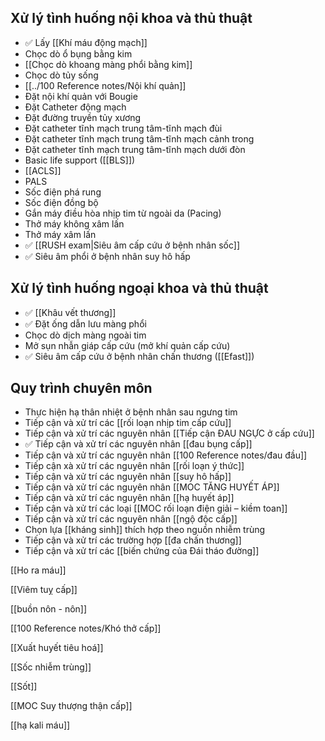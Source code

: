 ## Xử lý tình huống nội khoa và thủ thuật
- ✅ Lấy [[Khí máu động mạch]]
- Chọc dò ổ bụng bằng kim
- [[Chọc dò khoang màng phổi bằng kim]]
- Chọc dò tủy sống
- [[../100 Reference notes/Nội khí quản]]
- Đặt nội khí quản với Bougie
- Đặt Catheter động mạch
- Đặt đường truyền tủy xương
- Đặt catheter tĩnh mạch trung tâm-tĩnh mạch đùi
- Đặt catheter tĩnh mạch trung tâm-tĩnh mạch cảnh trong
- Đặt catheter tĩnh mạch trung tâm-tĩnh mạch dưới đòn
- Basic life support ([[BLS]])
- [[ACLS]]
- PALS
- Sốc điện phá rung
- Sốc điện đồng bộ
- Gắn máy điều hòa nhịp tim từ ngoài da (Pacing)
- Thở máy không xâm lấn
- Thở máy xâm lấn
- ✅ [[RUSH exam|Siêu âm cấp cứu ở bệnh nhân sốc]]
- ✅ Siêu âm phổi ở bệnh nhân suy hô hấp
## Xử lý tình huống ngoại khoa và thủ thuật
- ✅ [[Khâu vết thương]]
- ✅ Đặt ống dẫn lưu màng phổi
- Chọc dò dịch màng ngoài tim
- Mở sụn nhẫn giáp cấp cứu (mở khí quản cấp cứu)
- ✅ Siêu âm cấp cứu ở bệnh nhân chấn thương ([[Efast]])
## Quy trình chuyên môn
- Thực hiện hạ thân nhiệt ở bệnh nhân sau ngưng tim
- Tiếp cận và xử trí các [[rối loạn nhịp tim cấp cứu]]
- Tiếp cận và xử trí các nguyên nhân [[Tiếp cận ĐAU NGỰC ở cấp cứu]]
- ✅ Tiếp cận và xử trí các nguyên nhân [[đau bụng cấp]]
- Tiếp cận và xử trí các nguyên nhân [[100 Reference notes/đau đầu]]
- Tiếp cận xà xử trí các nguyên nhân [[rối loạn ý thức]]
- Tiếp cận và xử trí các nguyên nhân [[suy hô hấp]]
- Tiếp cận và xử trí các nguyên nhân [[MOC TĂNG HUYẾT ÁP]]
- Tiếp cận và xử trí các nguyên nhân [[hạ huyết áp]]
- Tiếp cận và xử trí các loại [[MOC rối loạn điện giải – kiềm toan]]
- Tiếp cận và xử trí các nguyên nhân [[ngộ độc cấp]]
- Chọn lựa [[kháng sinh]] thích hợp theo nguồn nhiễm trùng
- Tiếp cận và xử trí các trường hợp [[đa chấn thương]]
- Tiếp cận và xử trí các [[biến chứng của Đái tháo đường]]

[[Ho ra máu]]

[[Viêm tuỵ cấp]]

[[buồn nôn - nôn]]

[[100 Reference notes/Khó thở cấp]]

[[Xuất huyết tiêu hoá]]

[[Sốc nhiễm trùng]]

[[Sốt]]

[[MOC Suy thượng thận cấp]]

[[hạ kali máu]]